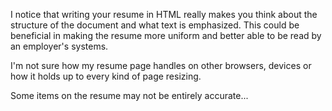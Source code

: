 I notice that writing your resume in HTML really makes you think about the structure of the document and what text is emphasized. This could be beneficial in making the resume more uniform and better able to be read by an employer's systems.

I'm not sure how my resume page handles on other browsers, devices or how it holds up to every kind of page resizing.

Some items on the resume may not be entirely accurate...
